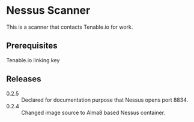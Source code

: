 # Nessus Scanner

This is a scanner that contacts Tenable.io for work.

## Prerequisites
Tenable.io linking key

## Releases

<dl>
  <dt>0.2.5</dt>
  <dd>Declared for documentation purpose that Nessus opens port 8834.</dd>

  <dt>0.2.4</dt>
  <dd>Changed image source to Alma8 based Nessus container.</dd>

</dl>
